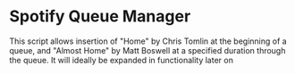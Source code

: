 # Spotify Queue Manager
This script allows insertion of "Home" by Chris Tomlin at the beginning of a queue, and "Almost Home"
by Matt Boswell at a specified duration through the queue. It will ideally be expanded in functionality later on